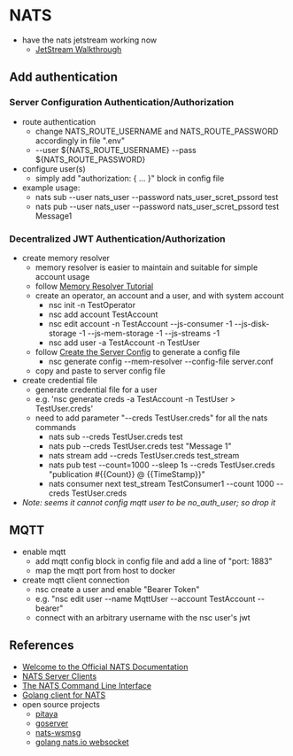 # NATS

* have the nats jetstream working now
    + [JetStream Walkthrough](https://docs.nats.io/nats-concepts/jetstream/js_walkthrough)

## Add authentication

### Server Configuration Authentication/Authorization

* route authentication
    + change NATS_ROUTE_USERNAME and NATS_ROUTE_PASSWORD accordingly in file ".env"
    + --user ${NATS_ROUTE_USERNAME} --pass ${NATS_ROUTE_PASSWORD}
* configure user(s)
    + simply add "authorization: { ... }" block in config file
* example usage:
    + nats sub --user nats_user --password nats_user_scret_pssord test
    + nats pub --user nats_user --password nats_user_scret_pssord test Message1

### Decentralized JWT Authentication/Authorization

* create memory resolver
    + memory resolver is easier to maintain and suitable for simple account usage
    + follow [Memory Resolver Tutorial](https://docs.nats.io/running-a-nats-service/configuration/securing_nats/auth_intro/jwt/mem_resolver)
    + create an operator, an account and a user, and with system account
        - nsc init -n TestOperator
        - nsc add account TestAccount
        - nsc edit account -n TestAccount --js-consumer -1 --js-disk-storage -1 --js-mem-storage -1 --js-streams -1
        - nsc add user -a TestAccount -n TestUser
    + follow [Create the Server Config](https://docs.nats.io/running-a-nats-service/configuration/securing_nats/auth_intro/jwt/mem_resolver#create-the-server-config) to generate a config file
        - nsc generate config --mem-resolver --config-file server.conf
    + copy and paste to server config file
* create credential file
    + generate credential file for a user
    + e.g. 'nsc generate creds -a TestAccount -n TestUser > TestUser.creds'
    + need to add parameter "--creds TestUser.creds" for all the nats commands
        - nats sub --creds TestUser.creds test
        - nats pub --creds TestUser.creds test "Message 1"
        - nats stream add --creds TestUser.creds test_stream
        - nats pub test --count=1000 --sleep 1s --creds TestUser.creds "publication #{{Count}} @ {{TimeStamp}}"
        - nats consumer next test_stream TestConsumer1 --count 1000 --creds TestUser.creds
* _Note: seems it cannot config mqtt user to be no_auth_user; so drop it_

## MQTT

* enable mqtt
    + add mqtt config block in config file and add a line of "port: 1883"
    + map the mqtt port from host to docker
* create mqtt client connection
    + nsc create a user and enable "Bearer Token"
    + e.g. "nsc edit user --name MqttUser --account TestAccount --bearer"
    + connect with an arbitrary username with the nsc user's jwt

## References

* [Welcome to the Official NATS Documentation](https://docs.nats.io/)
* [NATS Server Clients](https://docs.nats.io/running-a-nats-service/clients)
* [The NATS Command Line Interface](https://github.com/nats-io/natscli)
* [Golang client for NATS](https://github.com/nats-io/nats.go)
* open source projects
    + [pitaya](https://github.com/topfreegames/pitaya)
    + [goserver](https://github.com/0990/goserver)
    + [nats-wsmsg](https://github.com/octu0/nats-wsmsg)
    + [golang nats.io websocket](https://github.com/blinkinglight/go-nats.io-websocket)
